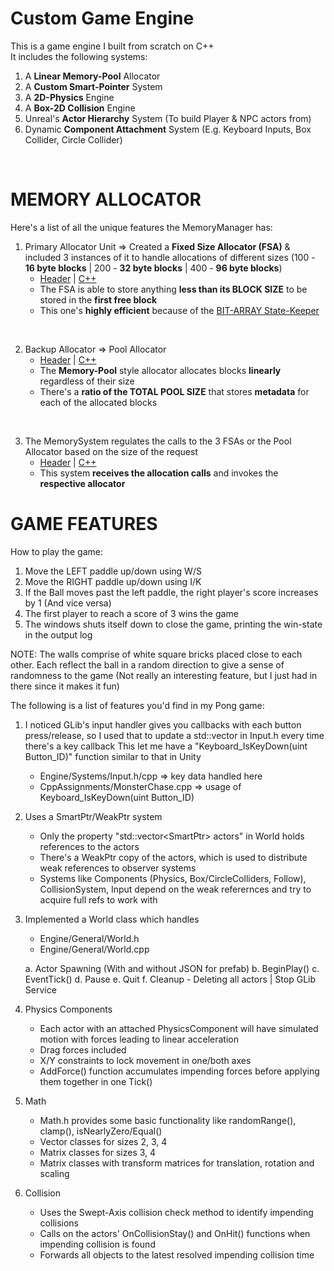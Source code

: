 # Custom Game Engine
This is a game engine I built from scratch on C++ </br>
It includes the following systems:</br>
  1. A <b>Linear Memory-Pool</b> Allocator
  2. A <b>Custom Smart-Pointer</b> System
  3. A <b>2D-Physics</b> Engine
  4. A <b>Box-2D Collision</b> Engine
  5. Unreal's <b>Actor Hierarchy</b> System (To build Player & NPC actors from)
  6. Dynamic <b>Component Attachment</b> System (E.g. Keyboard Inputs, Box Collider, Circle Collider)

</br>

#  MEMORY ALLOCATOR
Here's a list of all the unique features the MemoryManager has:

1. Primary Allocator Unit => Created a <b>Fixed Size Allocator (FSA)</b> & included 3 instances of it to handle allocations of different sizes (100 - <b>16 byte blocks</b> | 200 - <b>32 byte blocks</b> | 400 - <b>96 byte blocks</b>)
	- <a href="https://github.com/Vieper1/MemoryManager/blob/part2/Engine/Memory/FixedSizeAllocator.h">Header</a> | <a href="https://github.com/Vieper1/MemoryManager/blob/part2/Engine/Memory/FixedSizeAllocator.cpp">C++</a>
	- The FSA is able to store anything <b>less than its BLOCK SIZE</b> to be stored in the <b>first free block</b>
	- This one's <b>highly efficient</b> because of the <a href="https://github.com/Vieper1/MemoryManager/blob/part2/Engine/Memory/BitArray.cpp">BIT-ARRAY State-Keeper</a>

</br>

2. Backup Allocator => Pool Allocator
	- <a href="https://github.com/Vieper1/MemoryManager/blob/part2/Engine/Memory/PoolAllocator.h">Header</a> | <a href="https://github.com/Vieper1/MemoryManager/blob/part2/Engine/Memory/PoolAllocator.cpp">C++</a>
	- The <b>Memory-Pool</b> style allocator allocates blocks <b>linearly</b> regardless of their size
	- There's a <b>ratio of the TOTAL POOL SIZE</b> that stores <b>metadata</b> for each of the allocated blocks

</br>

3. The MemorySystem regulates the calls to the 3 FSAs or the Pool Allocator
based on the size of the request
	- <a href="https://github.com/Vieper1/MemoryManager/blob/part2/Engine/Memory/MemorySystem.h">Header</a> | <a href="https://github.com/Vieper1/MemoryManager/blob/part2/Engine/Memory/MemorySystem.cpp">C++</a>
	- This system <b>receives the allocation calls</b> and invokes the <b>respective allocator</b>




#  GAME FEATURES

How to play the game:
1. Move the LEFT paddle up/down using W/S
2. Move the RIGHT paddle up/down using I/K
3. If the Ball moves past the left paddle, the right player's score increases by 1 (And vice versa)
4. The first player to reach a score of 3 wins the game
5. The windows shuts itself down to close the game, printing the win-state in the output log

NOTE:	The walls comprise of white square bricks placed close to each other. Each reflect the ball in a random direction to give a sense of randomness to the game
	(Not really an interesting feature, but I just had in there since it makes it fun)



The following is a list of features you'd find in my Pong game:

1. I noticed GLib's input handler gives you callbacks with each button press/release, so I used that to update a std::vector<uints> in Input.h every time there's a key callback
   This let me have a "Keyboard_IsKeyDown(uint Button_ID)" function similar to that in Unity

	- Engine/Systems/Input.h/cpp				=> key data handled here
	- CppAssignments/MonsterChase.cpp			=> usage of Keyboard_IsKeyDown(uint Button_ID)


2. Uses a SmartPtr/WeakPtr system
	- Only the property "std::vector<SmartPtr<Actor>> actors" in World holds references to the actors
	- There's a WeakPtr copy of the actors, which is used to distribute weak references to observer systems
	- Systems like Components (Physics, Box/CircleColliders, Follow), CollisionSystem, Input depend on the weak referernces and try to acquire full refs to work with


3. Implemented a World class which handles
	- Engine/General/World.h
	- Engine/General/World.cpp

   a. Actor Spawning (With and without JSON for prefab)
   b. BeginPlay()
   c. EventTick()
   d. Pause
   e. Quit
   f. Cleanup - Deleting all actors | Stop GLib Service

4. Physics Components
	- Each actor with an attached PhysicsComponent will have simulated motion with forces leading to linear acceleration
	- Drag forces included
	- X/Y constraints to lock movement in one/both axes
	- AddForce() function accumulates impending forces before applying them together in one Tick()

5. Math
	- Math.h provides some basic functionality like randomRange(), clamp(), isNearlyZero/Equal()
	- Vector classes for sizes 2, 3, 4
	- Matrix classes for sizes 3, 4
	- Matrix classes with transform matrices for translation, rotation and scaling

6. Collision
	- Uses the Swept-Axis collision check method to identify impending collisions
	- Calls on the actors' OnCollisionStay() and OnHit() functions when impending collision is found
	- Forwards all objects to the latest resolved impending collision time
